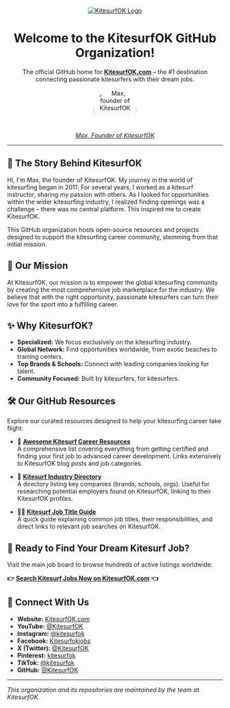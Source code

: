 <p align="center">
  <a href="https://kitesurfok.com">
    <!-- Added KitesurfOK Logo -->
    <img src="https://kitesurfok.com/favicon.ico" alt="KitesurfOK Logo">
  </a>
</p>

<h1 align="center">Welcome to the KitesurfOK GitHub Organization!</h1>

<p align="center">
  The official GitHub home for <a href="https://kitesurfok.com"><strong>KitesurfOK.com</strong></a> – the #1 destination connecting passionate kitesurfers with their dream jobs.
</p>

<p align="center">
  <a href="https://kitesurfok.com">
    <img src="https://kitesurfok.com/_next/image?url=%2Fimages%2Fmax-profile.jpg&w=128&q=75" alt="Max, founder of KitesurfOK" style="border-radius: 50%;" width="100">
    <br/>
    <em>Max, Founder of KitesurfOK</em>
  </a>
</p>

---

## 👋 The Story Behind KitesurfOK

Hi, I'm Max, the founder of KitesurfOK. My journey in the world of kitesurfing began in 2011. For several years, I worked as a kitesurf instructor, sharing my passion with others. As I looked for opportunities within the wider kitesurfing industry, I realized finding openings was a challenge – there was no central platform. This inspired me to create KitesurfOK.

This GitHub organization hosts open-source resources and projects designed to support the kitesurfing career community, stemming from that initial mission.

## 🚀 Our Mission

At KitesurfOK, our mission is to empower the global kitesurfing community by creating the most comprehensive job marketplace for the industry. We believe that with the right opportunity, passionate kitesurfers can turn their love for the sport into a fulfilling career.

## ✨ Why KitesurfOK?

*   **Specialized:** We focus exclusively on the kitesurfing industry.
*   **Global Network:** Find opportunities worldwide, from exotic beaches to training centers.
*   **Top Brands & Schools:** Connect with leading companies looking for talent.
*   **Community Focused:** Built by kitesurfers, for kitesurfers.

## 🛠️ Our GitHub Resources

Explore our curated resources designed to help your kitesurfing career take flight:

*   🌴 [**Awesome Kitesurf Career Resources**](https://github.com/KitesurfOK/awesome-kitesurf-career-resources) <br> A comprehensive list covering everything from getting certified and finding your first job to advanced career development. Links extensively to KitesurfOK blog posts and job categories.

*   🏢 [**Kitesurf Industry Directory**](https://github.com/KitesurfOK/kitesurf-industry-directory) <br> A directory listing key companies (brands, schools, orgs). Useful for researching potential employers found on KitesurfOK, linking to their KitesurfOK profiles.

*   🧑‍🏫 [**Kitesurf Job Title Guide**](https://github.com/KitesurfOK/kitesurf-job-title-guide) <br> A quick guide explaining common job titles, their responsibilities, and direct links to relevant job searches on KitesurfOK.

## 💼 Ready to Find Your Dream Kitesurf Job?

Visit the main job board to browse hundreds of active listings worldwide:

**👉 [Search Kitesurf Jobs Now on KitesurfOK.com](https://kitesurfok.com) 👈**

## 🔗 Connect With Us

*   **Website:** [KitesurfOK.com](https://kitesurfok.com/)
*   **YouTube:** [@KitesurfOK](https://www.youtube.com/@KitesurfOK)
*   **Instagram:** [@kitesurfok](https://www.instagram.com/kitesurfok/)
*   **Facebook:** [Kitesurfokjobs](https://www.facebook.com/Kitesurfokjobs)
*   **X (Twitter):** [@KitesurfOK](https://x.com/KitesurfOK)
*   **Pinterest:** [kitesurfok](https://pinterest.com/kitesurfok/)
*   **TikTok:** [@kitesurfok](https://www.tiktok.com/@kitesurfok)
*   **GitHub:** [@KitesurfOK](https://github.com/KitesurfOK)

---

*This organization and its repositories are maintained by the team at KitesurfOK.*
